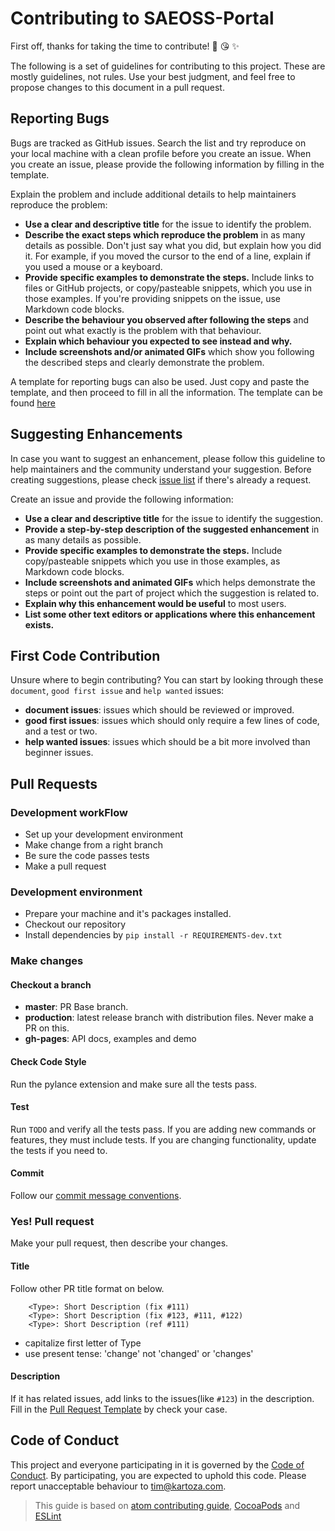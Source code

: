 # Contributing to SAEOSS-Portal

First off, thanks for taking the time to contribute! 🎉 😘 ✨

The following is a set of guidelines for contributing to this project.
These are mostly guidelines, not rules. Use your best judgment, and
feel free to propose changes to this document in a pull request.

## Reporting Bugs

Bugs are tracked as GitHub issues. Search the list and try reproduce on your
local machine with a clean profile before you create an issue.
When you create an issue, please provide the following information by filling
in the template.

Explain the problem and include additional details to help maintainers reproduce the problem:

* **Use a clear and descriptive title** for the issue to identify the problem.
* **Describe the exact steps which reproduce the problem** in as many details
  as possible. Don't just say what you did, but explain how you did it. For
  example, if you moved the cursor to the end of a line, explain if you used a
  mouse or a keyboard.
* **Provide specific examples to demonstrate the steps.** Include links to
  files or GitHub projects, or copy/pasteable snippets, which you use in those
  examples. If you're providing snippets on the issue, use Markdown code blocks.
* **Describe the behaviour you observed after following the steps** and point
  out what exactly is the problem with that behaviour.
* **Explain which behaviour you expected to see instead and why.**
* **Include screenshots and/or animated GIFs** which show you following the
  described steps and clearly demonstrate the problem.

A template for reporting bugs can also be used. Just copy and paste the template, and then proceed to fill in all the information. The template can be found [here](../developer/guide/templates/bug-report-message-template.md)

## Suggesting Enhancements

In case you want to suggest an enhancement, please follow this guideline to
help maintainers and the community understand your suggestion.
Before creating suggestions, please check [issue
list](https://github.com/kartoza/SAEOSS-Portal/issues) if
there's already a request.

Create an issue and provide the following information:

* **Use a clear and descriptive title** for the issue to identify the
  suggestion.
* **Provide a step-by-step description of the suggested enhancement** in as
  many details as possible.
* **Provide specific examples to demonstrate the steps.** Include
  copy/pasteable snippets which you use in those examples, as Markdown code
  blocks.
* **Include screenshots and animated GIFs** which helps demonstrate the steps
  or point out the part of project which the suggestion is related to.
* **Explain why this enhancement would be useful** to most users.
* **List some other text editors or applications where this enhancement
  exists.**

## First Code Contribution

Unsure where to begin contributing? You can start by looking
through these `document`, `good first issue` and `help wanted` issues:

* **document issues**: issues which should be reviewed or improved.
* **good first issues**: issues which should only require a few lines of code,
  and a test or two.
* **help wanted issues**: issues which should be a bit more involved than
  beginner issues.

## Pull Requests

### Development workFlow

* Set up your development environment
* Make change from a right branch
* Be sure the code passes tests
* Make a pull request

### Development environment

* Prepare your machine and it's packages installed.
* Checkout our repository
* Install dependencies by `pip install -r REQUIREMENTS-dev.txt`

### Make changes

#### Checkout a branch

* **master**: PR Base branch.
* **production**: latest release branch with distribution files. Never make a PR on this.
* **gh-pages**: API docs, examples and demo

#### Check Code Style

Run the pylance extension and make sure all the tests pass.

#### Test

Run `TODO` and verify all the tests pass.
If you are adding new commands or features, they must include tests.
If you are changing functionality, update the tests if you need to.

#### Commit

Follow our [commit message conventions](../developer/guide/templates/commit-message-convention.md).

### Yes! Pull request

Make your pull request, then describe your changes.

#### Title

Follow other PR title format on below.
```
    <Type>: Short Description (fix #111)
    <Type>: Short Description (fix #123, #111, #122)
    <Type>: Short Description (ref #111)
```

* capitalize first letter of Type
* use present tense: 'change' not 'changed' or 'changes'

#### Description

If it has related issues, add links to the issues(like `#123`) in the description.
Fill in the [Pull Request Template](../developer/guide/templates/pull-request-template.md) by check your case.

## Code of Conduct

This project and everyone participating in it is governed by the [Code of
Conduct](code-of-conduct.md). By participating, you are expected to uphold this
code. Please report unacceptable behaviour to tim@kartoza.com.

> This guide is based on [atom contributing
guide](https://github.com/atom/atom/blob/master/CONTRIBUTING.md),
[CocoaPods](http://guides.cocoapods.org/contributing/contribute-to-cocoapods.html)
and [ESLint](http://eslint.org/docs/developer-guide/contributing/pull-requests)
